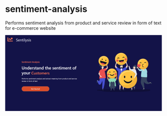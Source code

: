# sentiment-analysis
Performs sentiment analysis from product and service review in form of text for e-commerce website

![ScreenShot](/images/screenshot1.png)
